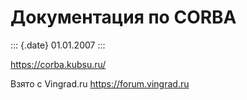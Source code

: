 Документация по CORBA
=====================

::: {.date}
01.01.2007
:::

<https://corba.kubsu.ru/>

Взято с Vingrad.ru <https://forum.vingrad.ru>
